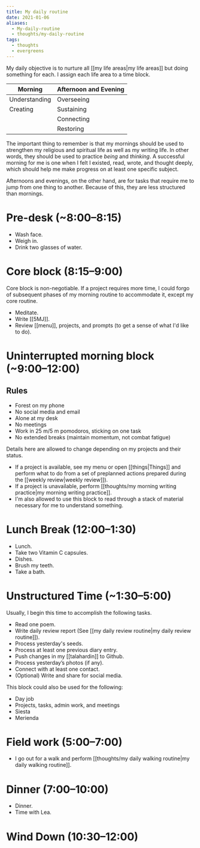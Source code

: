 ```yaml
---
title: My daily routine
date: 2021-01-06
aliases:
  - My-daily-routine
  - thoughts/my-daily-routine
tags:
  - thoughts
  - evergreens
---
```

My daily objective is to nurture all [[my life areas|my life areas]] but doing something for each. I assign each life area to a time block.

| Morning       | Afternoon and Evening |
| ------------- | --------------------- |
| Understanding | Overseeing            |
| Creating      | Sustaining            |
|               | Connecting            |
|               | Restoring             |

The important thing to remember is that my mornings should be used to strengthen my religious and spiritual life as well as my writing life. In other words, they should be used to practice *being* and *thinking*. A successful morning for me is one when I felt I existed, read, wrote, and thought deeply, which should help me make progress on at least one specific subject.

Afternoons and evenings, on the other hand, are for tasks that require me to jump from one thing to another. Because of this, they are less structured than mornings.

# Pre-desk (~8:00–8:15)

- Wash face.
- Weigh in.
- Drink two glasses of water.

# Core block (8:15–9:00)

Core block is non-negotiable. If a project requires more time, I could forgo of subsequent phases of my morning routine to accommodate it, except my core routine.

- Meditate.
- Write [[5MJ]].
- Review [[menu]], projects, and prompts (to get a sense of what I'd like to do).

# Uninterrupted morning block (~9:00–12:00)

## Rules

- Forest on my phone
- No social media and email
- Alone at my desk
- No meetings
- Work in 25 m/5 m pomodoros, sticking on one task
- No extended breaks (maintain momentum, not combat fatigue)

Details here are allowed to change depending on my projects and their status.

- If a project is available, see my menu or open [[things|Things]] and perform what to do from a set of preplanned actions prepared during the [[weekly review|weekly review]]).
- If a project is unavailable, perform [[thoughts/my morning writing practice|my morning writing practice]].
- I'm also allowed to use this block to read through a stack of material necessary for me to understand something.

# Lunch Break (12:00–1:30)

- Lunch.
- Take two Vitamin C capsules.
- Dishes.
- Brush my teeth.
- Take a bath.

# Unstructured Time (~1:30–5:00)

Usually, I begin this time to accomplish the following tasks.

- Read one poem.
- Write daily review report (See [[my daily review routine|my daily review routine]]).
- Process yesterday's seeds.
- Process at least one previous diary entry.
- Push changes in my [[talahardin]] to Github.
- Process yesterday’s photos (if any).
- Connect with at least one contact.
- (Optional) Write and share for social media.

This block could also be used for the following:

- Day job
- Projects, tasks, admin work, and meetings
- Siesta
- Merienda

# Field work (5:00–7:00)

- I go out for a walk and perform [[thoughts/my daily walking routine|my daily walking routine]].

# Dinner (7:00–10:00)

- Dinner.
- Time with Lea.

# Wind Down (10:30–12:00)